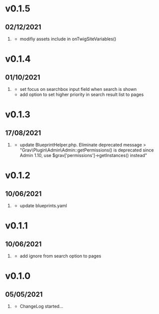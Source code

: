 # v0.1.5
##  02/12/2021

1. [](#update)
   * modifiy assets include in onTwigSiteVariables()
   
# v0.1.4
##  01/10/2021

1. [](#new)
    * set focus on searchbox input field when search is shown
    * add option to set higher priority in search result list to pages

# v0.1.3
##  17/08/2021

1. [](#update)
    * update BlueprintHelper.php. Eliminate deprecated message > "Grav\Plugin\Admin\Admin::getPermissions() is deprecated since Admin 1.10, use $grav['permissions']->getInstances() instead"

# v0.1.2
##  10/06/2021

1. [](#update)
    * update blueprints.yaml

# v0.1.1
##  10/06/2021

1. [](#new)
    * add ignore from search option to pages

# v0.1.0
##  05/05/2021

1. [](#new)
    * ChangeLog started...
